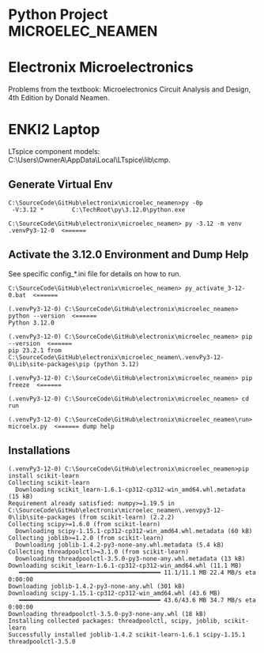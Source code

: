 # Python Project MICROELEC_NEAMEN
# Electronix Microelectronics
Problems from the textbook: Microelectronics Circuit Analysis and Design, 4th Edition by Donald Neamen.


# ENKI2 Laptop
LTspice component models:  C:\Users\OwnerA\AppData\Local\LTspice\lib\cmp\.

## Generate Virtual Env

```
C:\SourceCode\GitHub\electronix\microelec_neamen>py -0p
 -V:3.12 *        C:\TechRoot\py\3.12.0\python.exe

C:\SourceCode\GitHub\electronix\microelec_neamen> py -3.12 -m venv .venvPy3-12-0  <======
```

## Activate the 3.12.0 Environment and Dump Help
See specific config_*.ini file for details on how to run.

```
C:\SourceCode\GitHub\electronix\microelec_neamen> py_activate_3-12-0.bat  <======

(.venvPy3-12-0) C:\SourceCode\GitHub\electronix\microelec_neamen> python --version  <======
Python 3.12.0

(.venvPy3-12-0) C:\SourceCode\GitHub\electronix\microelec_neamen> pip --version  <======
pip 23.2.1 from C:\SourceCode\GitHub\electronix\microelec_neamen\.venvPy3-12-0\Lib\site-packages\pip (python 3.12)

(.venvPy3-12-0) C:\SourceCode\GitHub\electronix\microelec_neamen> pip freeze  <======

(.venvPy3-12-0) C:\SourceCode\GitHub\electronix\microelec_neamen> cd run

(.venvPy3-12-0) C:\SourceCode\GitHub\electronix\microelec_neamen\run> microelx.py  <====== dump help

```

## Installations

```
(.venvPy3-12-0) C:\SourceCode\GitHub\electronix\microelec_neamen>pip install scikit-learn
Collecting scikit-learn
  Downloading scikit_learn-1.6.1-cp312-cp312-win_amd64.whl.metadata (15 kB)
Requirement already satisfied: numpy>=1.19.5 in C:\SourceCode\GitHub\electronix\microelec_neamen\.venvpy3-12-0\lib\site-packages (from scikit-learn) (2.2.2)
Collecting scipy>=1.6.0 (from scikit-learn)
  Downloading scipy-1.15.1-cp312-cp312-win_amd64.whl.metadata (60 kB)
Collecting joblib>=1.2.0 (from scikit-learn)
  Downloading joblib-1.4.2-py3-none-any.whl.metadata (5.4 kB)
Collecting threadpoolctl>=3.1.0 (from scikit-learn)
  Downloading threadpoolctl-3.5.0-py3-none-any.whl.metadata (13 kB)
Downloading scikit_learn-1.6.1-cp312-cp312-win_amd64.whl (11.1 MB)
   ━━━━━━━━━━━━━━━━━━━━━━━━━━━━━━━━━━━━━━━━ 11.1/11.1 MB 22.4 MB/s eta 0:00:00
Downloading joblib-1.4.2-py3-none-any.whl (301 kB)
Downloading scipy-1.15.1-cp312-cp312-win_amd64.whl (43.6 MB)
   ━━━━━━━━━━━━━━━━━━━━━━━━━━━━━━━━━━━━━━━━ 43.6/43.6 MB 34.7 MB/s eta 0:00:00
Downloading threadpoolctl-3.5.0-py3-none-any.whl (18 kB)
Installing collected packages: threadpoolctl, scipy, joblib, scikit-learn
Successfully installed joblib-1.4.2 scikit-learn-1.6.1 scipy-1.15.1 threadpoolctl-3.5.0

```

